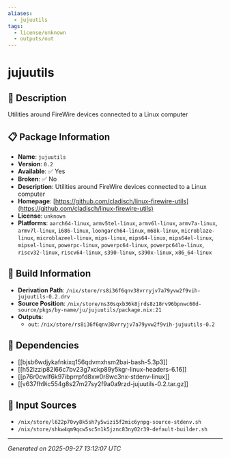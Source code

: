 ```yaml
---
aliases:
  - jujuutils
tags:
  - license/unknown
  - outputs/out
---
```


# jujuutils

## 📝 Description

Utilities around FireWire devices connected to a Linux computer

## 📋 Package Information

- **Name**: `jujuutils`
- **Version**: `0.2`
- **Available**: ✅ Yes
- **Broken**: ✅ No
- **Description**: Utilities around FireWire devices connected to a Linux computer
- **Homepage**: [https://github.com/cladisch/linux-firewire-utils](https://github.com/cladisch/linux-firewire-utils)
- **License**: `unknown`
- **Platforms**: `aarch64-linux`, `armv5tel-linux`, `armv6l-linux`, `armv7a-linux`, `armv7l-linux`, `i686-linux`, `loongarch64-linux`, `m68k-linux`, `microblaze-linux`, `microblazeel-linux`, `mips-linux`, `mips64-linux`, `mips64el-linux`, `mipsel-linux`, `powerpc-linux`, `powerpc64-linux`, `powerpc64le-linux`, `riscv32-linux`, `riscv64-linux`, `s390-linux`, `s390x-linux`, `x86_64-linux`

## 🔧 Build Information

- **Derivation Path**: `/nix/store/rs8i36f6qnv38vrryjv7a79yvw2f9vih-jujuutils-0.2.drv`
- **Source Position**: `/nix/store/ns30sqxb36k8jrds8z18rv96bpnwc60d-source/pkgs/by-name/ju/jujuutils/package.nix:21`
- **Outputs**:
  - `out`:  `/nix/store/rs8i36f6qnv38vrryjv7a79yvw2f9vih-jujuutils-0.2`

## 🔗 Dependencies

- [[bjsb6wdjykafnkixq156qdvmxhsm2bai-bash-5.3p3]]
- [[h52lzzip82l66c7bv23g7xckp89y5kgr-linux-headers-6.16]]
- [[p76r0cwlf6k97ibprrpfd8xw0r8wc3nx-stdenv-linux]]
- [[v637fh9ic554g8s27m27sy2f9a0a9rzd-jujuutils-0.2.tar.gz]]

## 📁 Input Sources

- `/nix/store/l622p70vy8k5sh7y5wizi5f2mic6ynpg-source-stdenv.sh`
- `/nix/store/shkw4qm9qcw5sc5n1k5jznc83ny02r39-default-builder.sh`

---
*Generated on 2025-09-27 13:12:07 UTC*
